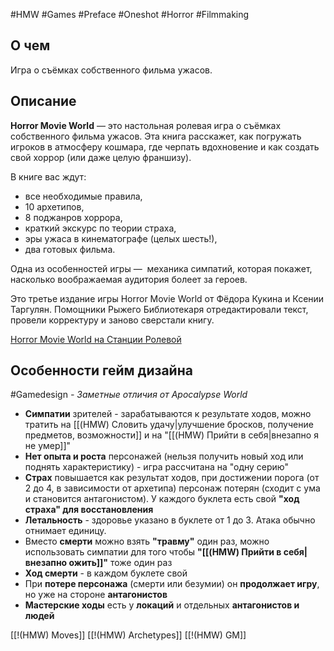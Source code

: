 #HMW  #Games #Preface #Oneshot #Horror #Filmmaking

## О чем
Игра о съёмках собственного фильма ужасов.

## Описание

**Horror Movie World** — это настольная ролевая игра о съёмках собственного фильма ужасов. Эта книга расскажет, как погружать игроков в атмосферу кошмара, где черпать вдохновение и как создать свой хоррор (или даже целую франшизу).
  
В книге вас ждут:
- все необходимые правила,
- 10 архетипов,
- 8 поджанров хоррора,
- краткий экскурс по теории страха,
- эры ужаса в кинематографе (целых шесть!),
- два готовых фильма. 

Одна из особенностей игры —  механика симпатий, которая покажет, насколько воображаемая аудитория болеет за героев.  

Это третье издание игры Horror Movie World от Фёдора Кукина и Ксении Таргулян. Помощники Рыжего Библиотекаря отредактировали текст, провели корректуру и заново сверстали книгу.

[Horror Movie World на Станции Ролевой](https://rpgbook.ru/HMW)

## Особенности гейм дизайна 
#Gamedesign *- Заметные отличия от Apocalypse World*

- **Симпатии** зрителей - зарабатываются к результате ходов, можно тратить на [[(HMW) Словить удачу|улучшение бросков, получение предметов, возможности]] и на "[[(HMW) Прийти в себя|внезапно я не умер]]"
- **Нет опыта и роста** персонажей (нельзя получить новый ход или поднять характеристику) - игра рассчитана на "одну серию"
- **Страх** повышается как результат ходов, при достижении порога (от  2 до 4, в зависимости от архетипа) персонаж потерян (сходит с ума и становится антагонистом). У каждого буклета есть свой **"ход страха" для восстановления**
- **Летальность** - здоровье указано в буклете от 1 до 3. Атака обычно отнимает единицу. 
- Вместо **смерти** можно взять **"травму"** один раз, можно использовать симпатии для того чтобы **"[[(HMW) Прийти в себя|внезапно ожить]]"** тоже один раз
- **Ход смерти** - в каждом буклете свой
- При **потере персонажа** (смерти или безумии) он **продолжает игру**, но уже на стороне **антагонистов**
- **Мастерские ходы** есть у **локаций** и отдельных **антагонистов и людей**


[[!(HMW) Moves]]
[[!(HMW) Archetypes]]
[[!(HMW) GM]]